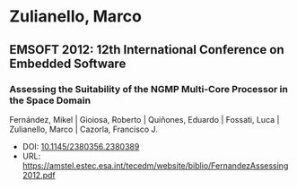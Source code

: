 # Zulianello, Marco

## EMSOFT 2012: 12th International Conference on Embedded Software

### Assessing the Suitability of the NGMP Multi-Core Processor in the Space Domain
Fernández, Mikel | Gioiosa, Roberto | Quiñones, Eduardo | Fossati, Luca | Zulianello, Marco | Cazorla, Francisco J.
* DOI: [10.1145/2380356.2380389](https://doi.org/10.1145/2380356.2380389)
* URL: <https://amstel.estec.esa.int/tecedm/website/biblio/FernandezAssessing2012.pdf>

